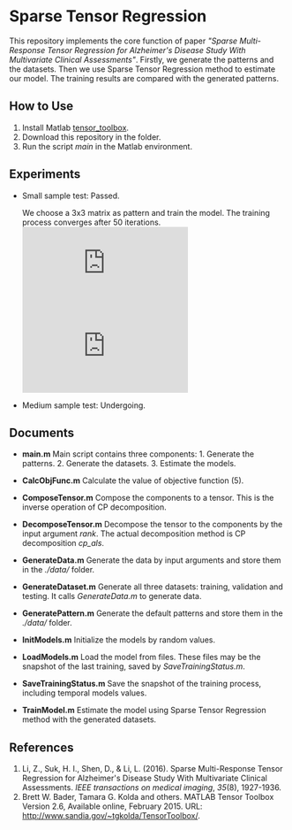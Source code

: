 # Sparse Tensor Regression

This repository implements the core function of paper *"Sparse Multi-Response Tensor Regression for Alzheimer's Disease Study With Multivariate Clinical Assessments"*. Firstly, we generate the patterns and the datasets. Then we use Sparse Tensor Regression method to estimate our model. The training results are compared with the generated patterns.

## How to Use

1. Install Matlab [tensor_toolbox](http://www.sandia.gov/~tgkolda/TensorToolbox/index-2.6.html).
2. Download this repository in the folder.
3. Run the script *main* in the Matlab environment.

## Experiments

- Small sample test: Passed.

  We choose a 3x3 matrix as pattern and train the model. The training process converges after 50 iterations.
  ![equation](http://latex.codecogs.com/gif.latex?Generated%20Pattern%3D%5Cbegin%7Bbmatrix%7D%200%20%26%200%20%26%200%5C%5C%200%20%26%200%20%26%201%5C%5C%200%20%26%201%20%26%200%20%5Cend%7Bbmatrix%7D)
  ![equation](http://latex.codecogs.com/gif.latex?Estimated%20Pattern%20%3D%20%5Cbegin%7Bbmatrix%7D%20-0.003%20%26%200.001%20%26%200.012%20%5C%5C%200.012%20%26%200.130%20%26%200.897%20%5C%5C%20-0.008%20%26%200.922%20%26%200.087%20%5C%5C%20%5Cend%7Bbmatrix%7D)

- Medium sample test: Undergoing.

## Documents

- **main.m** Main script contains three components: 1. Generate the patterns. 2. Generate the datasets. 3. Estimate the  models.

- **CalcObjFunc.m** Calculate the value of objective function (5).
- **ComposeTensor.m** Compose the components to a tensor. This is the inverse operation of CP decomposition.
- **DecomposeTensor.m** Decompose the tensor to the components by the input argument *rank*. The actual decomposition method is CP decomposition *cp_als*.
- **GenerateData.m** Generate the data by input arguments and store them in the *./data/* folder.
- **GenerateDataset.m** Generate all three datasets: training, validation and testing. It calls *GenerateData.m* to generate data.
- **GeneratePattern.m** Generate the default patterns and store them in the *./data/* folder.
- **InitModels.m** Initialize the models by random values.
- **LoadModels.m** Load the model from files. These files may be the snapshot of the last training, saved by *SaveTrainingStatus.m*.
- **SaveTrainingStatus.m** Save the snapshot of the training process, including temporal models values.
- **TrainModel.m** Estimate the model using Sparse Tensor Regression method  with the generated datasets.

## References

1. Li, Z., Suk, H. I., Shen, D., & Li, L. (2016). Sparse Multi-Response Tensor Regression for Alzheimer's Disease Study With Multivariate Clinical Assessments. *IEEE transactions on medical imaging*, *35*(8), 1927-1936.
2. Brett W. Bader, Tamara G. Kolda and others. MATLAB Tensor Toolbox Version 2.6, Available online, February 2015. URL: http://www.sandia.gov/~tgkolda/TensorToolbox/. 





